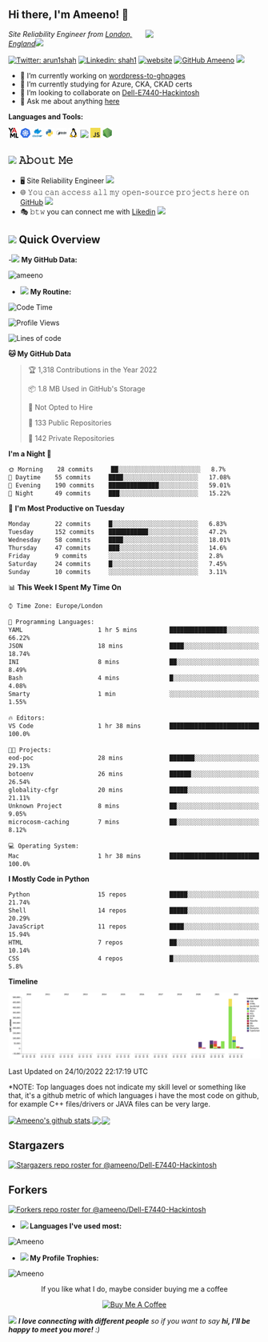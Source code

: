 


<h2> Hi there, I'm Ameeno!  👋 </h2>
<img align='right' src="https://media.giphy.com/media/M9gbBd9nbDrOTu1Mqx/giphy.gif" width="230">

<p><em>Site Reliability Engineer from <a href="http://london.gov.uk">London, England</a><img src="https://media.giphy.com/media/fYSnHlufseco8Fh93Z/giphy.gif" width="30"></br>
</em></p>


[![Twitter: arun1shah](https://img.shields.io/twitter/follow/Arun1Shah?style=social)](https://twitter.com/arun1shah)
[![Linkedin: shah1](https://img.shields.io/badge/-shah1-blue?style=flat-square&logo=Linkedin&logoColor=white&link=https://www.linkedin.com/in/shah1/)](https://www.linkedin.com/in/shah1/)
[![website](https://img.shields.io/badge/Website-46a2f1.svg?&style=flat-square&logo=Google-Chrome&logoColor=white&link=https://www.ashah.uk/)](https://www.ashah.uk/)
[![GitHub Ameeno](https://img.shields.io/github/followers/ameeno?label=follow&style=social)](https://github.com/ameeno)
![](https://visitor-badge.glitch.me/badge?page_id=ameeno.ameeno)


<!--
<a href="https://codesandbox.io/u/ameeno">
  <img align="left" alt="Arun Shah | CodeSandbox" width="20px" src="https://raw.githubusercontent.com/ameeno/ameeno/master/assets/codesandbox.svg" />
</a>
<a href="https://twitter.com/arun1shah">
  <img align="left" alt="Arun Shah | Twitter" width="21px" src="https://raw.githubusercontent.com/ameeno/ameeno/master/assets/twitter.svg" />
</a>
<a href="https://discord.gg/xxxx">
  <img align="left" alt="Arun's Discord" width="21px" src="https://raw.githubusercontent.com/ameeno/ameeno/master/assets/discord-round.svg" />
</a>

<br />
<br /> 

Hi, I'm AShah, a passionate Dev Ops engineer and SRE from the United Kingdom. -->

- 🔭 I’m currently working on [wordpress-to-ghpages](https://github.com/ameeno/wp-test-ghpages)
- 🌱 I’m currently studying for Azure, CKA, CKAD certs
- 👯 I’m looking to collaborate on [Dell-E7440-Hackintosh](https://github.com/ameeno/Dell-E7440-Hackintosh)
- 💬 Ask me about anything [here](https://github.com/ameeno/ameeno/issues)

**Languages and Tools:**  

<code><img height="20" src="https://raw.githubusercontent.com/github/explore/80688e429a7d4ef2fca1e82350fe8e3517d3494d/topics/yaml/yaml.png"></code>
<code><img height="20" src="https://raw.githubusercontent.com/github/explore/80688e429a7d4ef2fca1e82350fe8e3517d3494d/topics/kubernetes/kubernetes.png"></code>
<code><img height="20" src="https://raw.githubusercontent.com/github/explore/5c058a388828bb5fde0bcafd4bc867b5bb3f26f3/topics/docker/docker.png"></code>
<code><img height="20" src="https://raw.githubusercontent.com/github/explore/80688e429a7d4ef2fca1e82350fe8e3517d3494d/topics/python/python.png"></code>
<code><img height="20" src="https://raw.githubusercontent.com/github/explore/80688e429a7d4ef2fca1e82350fe8e3517d3494d/topics/bash/bash.png"></code>
<code><img height="20" src="https://raw.githubusercontent.com/github/explore/80688e429a7d4ef2fca1e82350fe8e3517d3494d/topics/linux/linux.png"></code>
<code><img height="20" src="https://raw.githubusercontent.com/github/explore/80688e429a7d4ef2fca1e82350fe8e3517d3494d/topics/helm/helm.png"></code>
<code><img height="20" src="https://raw.githubusercontent.com/github/explore/80688e429a7d4ef2fca1e82350fe8e3517d3494d/topics/javascript/javascript.png"></code>
<code><img height="20" src="https://raw.githubusercontent.com/github/explore/80688e429a7d4ef2fca1e82350fe8e3517d3494d/topics/nodejs/nodejs.png"></code>  


## <img src="https://media.giphy.com/media/VgCDAzcKvsR6OM0uWg/giphy.gif" width="50"> 𝙰𝚋𝚘𝚞𝚝 𝙼𝚎
- 🖥 Site Reliability Engineer <img src="https://media.giphy.com/media/WUlplcMpOCEmTGBtBW/giphy.gif" width="30">
- 🌐 𝚈𝚘𝚞 𝚌𝚊𝚗 𝚊𝚌𝚌𝚎𝚜𝚜 𝚊𝚕𝚕 𝚖𝚢 𝚘𝚙𝚎𝚗-𝚜𝚘𝚞𝚛𝚌𝚎 𝚙𝚛𝚘𝚓𝚎𝚌𝚝𝚜 𝚑𝚎𝚛𝚎 𝚘𝚗 [GitHub](https://github.com/Ameeno) <img src="https://media.giphy.com/media/Y01wot3Bt9Bpdz8xvs/giphy.gif" width="30">
- 🎭 𝚋𝚝𝚠 you can connect me with [Likedin](https://www.linkedin.com/in/shah1/) <img src="https://media.giphy.com/media/HQTYdpx1yhxWpugAi2/giphy.gif" width="30">



## <img src="https://media.giphy.com/media/LPfvhoIwJj0u239wI9/giphy.gif" width="50"> Quick Overview
-**<img src="https://media.giphy.com/media/jUQHpQ3UjFBfRlQekP/giphy.gif" width="50"> My GitHub Data:** 
<p align=""> <img src="https://github-readme-stats.vercel.app/api?username=ameeno&show_icons=true&theme=gotham" alt="ameeno" /> 
 
- <img src="https://media.giphy.com/media/gCWkRsa39liKgD0GLW/giphy.gif" width="50"> **My Routine:** 

<!--START_SECTION:waka-->
![Code Time](http://img.shields.io/badge/Code%20Time-957%20hrs%2025%20mins-blue)

![Profile Views](http://img.shields.io/badge/Profile%20Views-0-blue)

![Lines of code](https://img.shields.io/badge/From%20Hello%20World%20I%27ve%20Written-957%20Thousand%20lines%20of%20code-blue)

**🐱 My GitHub Data** 

> 🏆 1,318 Contributions in the Year 2022
 > 
> 📦 1.8 MB Used in GitHub's Storage 
 > 
> 🚫 Not Opted to Hire
 > 
> 📜 133 Public Repositories 
 > 
> 🔑 142 Private Repositories  
 > 
**I'm a Night 🦉** 

```text
🌞 Morning    28 commits     ██░░░░░░░░░░░░░░░░░░░░░░░   8.7% 
🌆 Daytime    55 commits     ████░░░░░░░░░░░░░░░░░░░░░   17.08% 
🌃 Evening    190 commits    ██████████████░░░░░░░░░░░   59.01% 
🌙 Night      49 commits     ███░░░░░░░░░░░░░░░░░░░░░░   15.22%

```
📅 **I'm Most Productive on Tuesday** 

```text
Monday       22 commits     █░░░░░░░░░░░░░░░░░░░░░░░░   6.83% 
Tuesday      152 commits    ███████████░░░░░░░░░░░░░░   47.2% 
Wednesday    58 commits     ████░░░░░░░░░░░░░░░░░░░░░   18.01% 
Thursday     47 commits     ███░░░░░░░░░░░░░░░░░░░░░░   14.6% 
Friday       9 commits      ░░░░░░░░░░░░░░░░░░░░░░░░░   2.8% 
Saturday     24 commits     █░░░░░░░░░░░░░░░░░░░░░░░░   7.45% 
Sunday       10 commits     ░░░░░░░░░░░░░░░░░░░░░░░░░   3.11%

```


📊 **This Week I Spent My Time On** 

```text
⌚︎ Time Zone: Europe/London

💬 Programming Languages: 
YAML                     1 hr 5 mins         ████████████████░░░░░░░░░   66.22% 
JSON                     18 mins             ████░░░░░░░░░░░░░░░░░░░░░   18.74% 
INI                      8 mins              ██░░░░░░░░░░░░░░░░░░░░░░░   8.49% 
Bash                     4 mins              █░░░░░░░░░░░░░░░░░░░░░░░░   4.08% 
Smarty                   1 min               ░░░░░░░░░░░░░░░░░░░░░░░░░   1.55%

🔥 Editors: 
VS Code                  1 hr 38 mins        █████████████████████████   100.0%

🐱‍💻 Projects: 
eod-poc                  28 mins             ███████░░░░░░░░░░░░░░░░░░   29.13% 
botoenv                  26 mins             ██████░░░░░░░░░░░░░░░░░░░   26.54% 
globality-cfgr           20 mins             █████░░░░░░░░░░░░░░░░░░░░   21.11% 
Unknown Project          8 mins              ██░░░░░░░░░░░░░░░░░░░░░░░   9.05% 
microcosm-caching        7 mins              ██░░░░░░░░░░░░░░░░░░░░░░░   8.12%

💻 Operating System: 
Mac                      1 hr 38 mins        █████████████████████████   100.0%

```

**I Mostly Code in Python** 

```text
Python                   15 repos            █████░░░░░░░░░░░░░░░░░░░░   21.74% 
Shell                    14 repos            █████░░░░░░░░░░░░░░░░░░░░   20.29% 
JavaScript               11 repos            ████░░░░░░░░░░░░░░░░░░░░░   15.94% 
HTML                     7 repos             ██░░░░░░░░░░░░░░░░░░░░░░░   10.14% 
CSS                      4 repos             █░░░░░░░░░░░░░░░░░░░░░░░░   5.8%

```


**Timeline**

![Chart not found](https://raw.githubusercontent.com/ameeno/ameeno/main/charts/bar_graph.png) 


 Last Updated on 24/10/2022 22:17:19 UTC
<!--END_SECTION:waka-->


*NOTE: Top languages does not indicate my skill level or something like that, it's a github metric of which languages i have the most code on github, for example C++ files/drivers or JAVA files can be very large. <!-- it's a new feature of [github-readme-stats](https://github.com/anuraghazra/github-readme-stats)* -->


<a href="#">
  <img align="center" src="https://github-readme-stats-nine-phi-24.vercel.app/api?username=ameeno&show_icons=true&include_all_commits=true&theme=material-palenight&count_private=true&custom_title=In%20the%20last%2012%20months&hide=prs" alt="Ameeno's github stats" />
</a>
<!--<a href="#">
  <img align="center" src="https://github-readme-stats-nine-phi-24.vercel.app//api/top-langs/?username=ameeno&layout=compact&theme=material-palenight" />
</a>-->

<a href="https://github.com/ameeno/Dell-E7440-Hackintosh">
  <img align="center" src="https://github-readme-stats-nine-phi-24.vercel.app//api/pin/?username=ameeno&repo=Dell-E7440-Hackintosh&theme=material-palenight" />
</a>    
<a href="https://github.com/ameeno/ameeno.github.io">
  <img align="center" src="https://github-readme-stats-nine-phi-24.vercel.app//api/pin/?username=ameeno&repo=DELL-DW1820A-Drivers&theme=material-palenight" />
</a>



## Stargazers

[![Stargazers repo roster for @ameeno/Dell-E7440-Hackintosh](https://reporoster.com/stars/ameeno/Dell-E7440-Hackintosh)](https://github.com/ameeno/Dell-E7440-Hackintosh/stargazers)

## Forkers

[![Forkers repo roster for @ameeno/Dell-E7440-Hackintosh](https://reporoster.com/forks/ameeno/Dell-E7440-Hackintosh)](https://github.com/ameeno/Dell-E7440-Hackintosh/network/members)
<!--
![Ameeno's GitHub stats](https://github-readme-stats-nine-phi-24.vercel.app//api?username=ameeno&show_icons=true&count_private=true) ![Top Langs](https://github-readme-stats-nine-phi-24.vercel.app//api/top-langs/?username=ameeno&langs_count=4)

&theme=radical
&layout=compact 
[![Aruns's wakatime stats](https://github-readme-stats-nine-phi-24.vercel.app//api/wakatime?username=ameeno)] -->


 
- **<img src="https://media.giphy.com/media/KzJkzjggfGN5Py6nkT/giphy.gif" width="25"> Languages I've used most:** 
<p align=""> <img src="https://github-readme-stats-nine-phi-24.vercel.app/api/top-langs/?username=ameeno&show_icons=true&theme=gotham" alt="Ameeno" /> 
 
 - **<img src="https://media.giphy.com/media/dxIWYNNVCxFXdP76XE/giphy.gif" width="25"> My Profile Trophies:**   
 <p align=""> <img src="https://github-profile-trophy.vercel.app/?username=ameeno&theme=juicyfresh&row=2&column=3" alt=Ameeno />
 
 
<p align="center"> If you like what I do, maybe consider buying me a coffee </p>

<p align="center"><a href="https://www.buymeacoffee.com/ameeno" target="_blank"><img src="https://cdn.buymeacoffee.com/buttons/v2/default-red.png" alt="Buy Me A Coffee" width="150" ></a>

 
 <img src="https://media.giphy.com/media/LnQjpWaON8nhr21vNW/giphy.gif" width="60"> <em><b>I love connecting with different people</b> so if you want to say <b>hi, I'll be happy to meet you more!</b> :)</em>



<!---
Hey Visitor , Thanks for downloading my readme.md , 
If you like my work , please give a shout out 🥺👉👈
Edit the necessary fields and enjoy!
Happy Customisation!!!
--->

